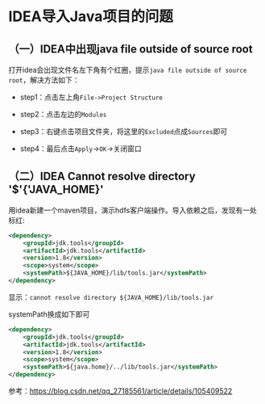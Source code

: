 # IDEA导入Java项目的问题

## （一）IDEA中出现java file outside of source root

打开idea会出现文件名左下角有个红圈，提示`java file outside of source root`，解决方法如下：

- step1：点击左上角`File->Project Structure`

- step2：点击左边的`Modules`

- step3：右键点击项目文件夹，将这里的`Excluded`点成`Sources`即可

- step4：最后点击`Apply`->`OK`->关闭窗口

## （二）IDEA Cannot resolve directory '$'{'JAVA_HOME}'

用idea新建一个maven项目，演示hdfs客户端操作。导入依赖之后，发现有一处标红:
```xml
<dependency>
    <groupId>jdk.tools</groupId>
    <artifactId>jdk.tools</artifactId>
    <version>1.8</version>
    <scope>system</scope>
    <systemPath>${JAVA_HOME}/lib/tools.jar</systemPath>
</dependency>
```
显示：`cannot resolve directory ${JAVA_HOME}/lib/tools.jar`

systemPath换成如下即可
```xml
<dependency>
    <groupId>jdk.tools</groupId>
    <artifactId>jdk.tools</artifactId>
    <version>1.8</version>
    <scope>system</scope>
    <systemPath>${java.home}/../lib/tools.jar</systemPath>
</dependency>
```
参考：https://blog.csdn.net/qq_27185561/article/details/105409522